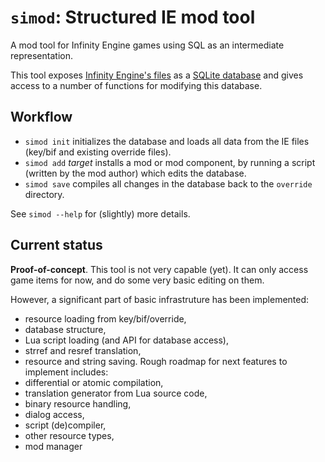 # `simod`: Structured IE mod tool

A mod tool for Infinity Engine games
using SQL as an intermediate representation.

This tool exposes [Infinity Engine's files](https://gibberlings3.github.io/iesdp/file_formats/index.htm)
as a [SQLite database](https://www.sqlite.org/index.html)
and gives access to a number of functions for modifying this database.

## Workflow

 - `simod init` initializes the database and loads all data from the IE
   files (key/bif and existing override files).
 - `simod add` *target* installs a mod or mod component,
   by running a script (written by the mod author) which edits the database.
 - `simod save` compiles all changes in the database back to the
   `override` directory.

See `simod --help` for (slightly) more details.

## Current status

**Proof-of-concept**.
This tool is not very capable (yet).
It can only access game items for now, and do some very basic editing on
them.

However, a significant part of basic infrastruture has been implemented:
 - resource loading from key/bif/override,
 - database structure,
 - Lua script loading (and API for database access),
 - strref and resref translation,
 - resource and string saving.
Rough roadmap for next features to implement includes:
 - differential or atomic compilation,
 - translation generator from Lua source code,
 - binary resource handling,
 - dialog access,
 - script (de)compiler,
 - other resource types,
 - mod manager

